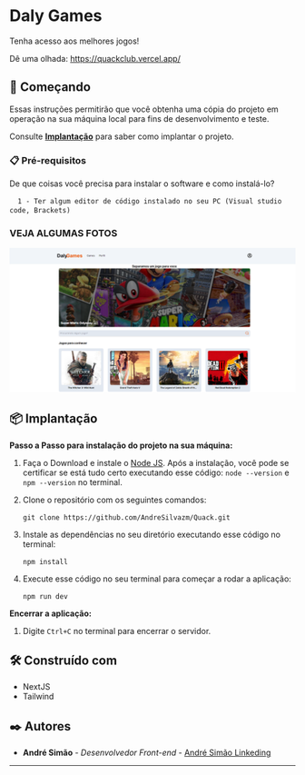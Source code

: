 # Daly Games

Tenha acesso aos melhores jogos!

Dê uma olhada: https://quackclub.vercel.app/

## 🚀 Começando

Essas instruções permitirão que você obtenha uma cópia do projeto em operação na sua máquina local para fins de desenvolvimento e teste.

Consulte **[Implantação](#-implanta%C3%A7%C3%A3o)** para saber como implantar o projeto.

### 📋 Pré-requisitos

De que coisas você precisa para instalar o software e como instalá-lo?

```
  1 - Ter algum editor de código instalado no seu PC (Visual studio code, Brackets)
```

### VEJA ALGUMAS FOTOS

![HomePage](https://github.com/AndreSilvazm/DalyGames/blob/main/public/Home.PNG)


## 📦 Implantação

**Passo a Passo para instalação do projeto na sua máquina:**

1. Faça o Download e instale o [Node JS](https://nodejs.org/). Após a instalação, você pode se certificar se está tudo certo executando esse código: `node --version` e `npm --version` no terminal.

2. Clone o repositório com os seguintes comandos:

    ```
    git clone https://github.com/AndreSilvazm/Quack.git
    ```

3. Instale as dependências no seu diretório executando esse código no terminal:

    ```
    npm install
    ```

4. Execute esse código no seu terminal para começar a rodar a aplicação:
    ```
    npm run dev
    ```


**Encerrar a aplicação:**
   1. Digite `Ctrl+C` no terminal para encerrar o servidor.

## 🛠️ Construído com

* NextJS
* Tailwind

## ✒️ Autores

* **André Simão** - *Desenvolvedor Front-end* - [André Simão Linkeding](https://www.linkedin.com/in/andr%C3%A9-sim%C3%A3o-dev/)

---
